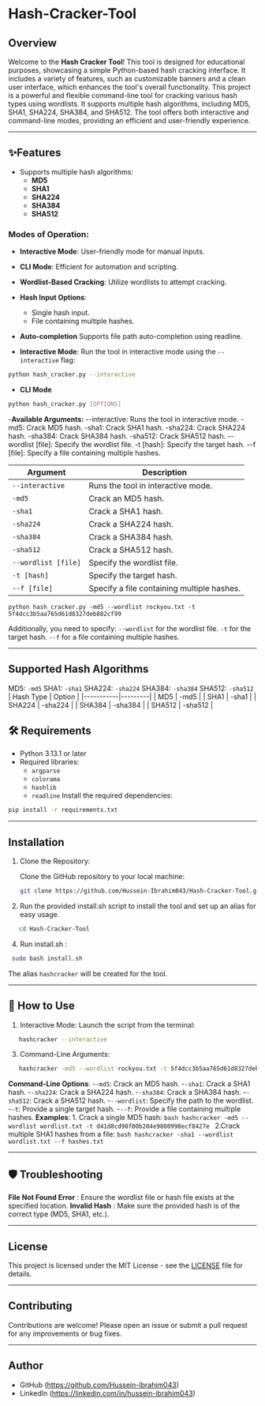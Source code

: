 # Hash-Cracker-Tool
## Overview

Welcome to the **Hash Cracker Tool**! This tool is designed for educational purposes, showcasing a simple Python-based hash cracking interface. It includes a variety of features, such as customizable banners and a clean user interface, which enhances the tool's overall functionality.
This project is a powerful and flexible command-line tool for cracking various hash types using wordlists. It supports multiple hash algorithms, including MD5, SHA1, SHA224, SHA384, and SHA512. The tool offers both interactive and command-line modes, providing an efficient and user-friendly experience.


---

## ✨Features
- Supports multiple hash algorithms:
  - **MD5**
  - **SHA1**
  - **SHA224**
  - **SHA384**
  - **SHA512**
### Modes of Operation:
  - **Interactive Mode**: User-friendly mode for manual inputs.
  - **CLI Mode**: Efficient for automation and scripting.
  - **Wordlist-Based Cracking**: Utilize wordlists to attempt cracking.
  - **Hash Input Options**:
    - Single hash input.
    - File containing multiple hashes.
  - **Auto-completion** Supports file path auto-completion using readline.


- **Interactive Mode**: Run the tool in interactive mode using the `--interactive` flag:
```bash
python hash_cracker.py --interactive
```

- **CLI Mode**
```bash
python hash_cracker.py [OPTIONS]
```
  
-**Available Arguments:**
  --interactive: Runs the tool in interactive mode.
  -md5: Crack MD5 hash.
  -sha1: Crack SHA1 hash.
  -sha224: Crack SHA224 hash.
  -sha384: Crack SHA384 hash.
  -sha512: Crack SHA512 hash.
  --wordlist [file]: Specify the wordlist file.
  -t [hash]: Specify the target hash.
  --f [file]: Specify a file containing multiple hashes.

| Argument         | Description                                      |
|------------------|--------------------------------------------------|
| `--interactive`  | Runs the tool in interactive mode.               |
| `-md5`           | Crack an MD5 hash.                               |
| `-sha1`          | Crack a SHA1 hash.                               |
| `-sha224`        | Crack a SHA224 hash.                             |
| `-sha384`        | Crack a SHA384 hash.                             |
| `-sha512`        | Crack a SHA512 hash.                             |
| `--wordlist [file]` | Specify the wordlist file.                    |
| `-t [hash]`      | Specify the target hash.                         |
| `--f [file]`     | Specify a file containing multiple hashes.       |


  `python hash_cracker.py -md5 --wordlist rockyou.txt -t 5f4dcc3b5aa765d61d8327deb882cf99`


Additionally, you need to specify:
`--wordlist` for the wordlist file.
`-t` for the target hash.
`--f` for a file containing multiple hashes.

---

## Supported Hash Algorithms
  MD5: `-md5`
  SHA1: `-sha1`
  SHA224: `-sha224`
  SHA384: `-sha384`
  SHA512: `-sha512`
| Hash Type | Option  |
|-----------|---------|
| MD5       | -md5    |
| SHA1      | -sha1   |
| SHA224    | -sha224 |
| SHA384    | -sha384 |
| SHA512    | -sha512 |

## 🛠️ Requirements
- Python 3.13.1 or later
- Required libraries:
  - `argparse`
  - `colorama`
  - `hashlib`
  - `readline`
Install the required dependencies:
```bash
pip install -r requirements.txt
```

---

## Installation

1. Clone the Repository:

   Clone the GitHub repository to your local machine:

   ```bash
   git clone https://github.com/Hussein-Ibrahim043/Hash-Cracker-Tool.git

2. Run the provided install.sh script to install the tool and set up an alias for easy usage.
```bash
   cd Hash-Cracker-Tool
```

4. Run install.sh :
  ```bash
   sudo bash install.sh
   ```
   
The alias `hashcracker` will be created for the tool.

---

## 🚀 How to Use
1. Interactive Mode:
   Launch the script from the terminal:
```bash
   hashcracker --interactive
```
3. Command-Line Arguments:
```bash
   hashcracker -md5 --wordlist rockyou.txt -t 5f4dcc3b5aa765d61d8327deb882cf99
```
   **Command-Line Options**:
   -`-md5`: Crack an MD5 hash.
   -`-sha1`: Crack a SHA1 hash.
   -`-sha224`: Crack a SHA224 hash.
   -`-sha384`: Crack a SHA384 hash.
   -`-sha512`: Crack a SHA512 hash.
   -`--wordlist`: Specify the path to the wordlist.
   -`-t`: Provide a single target hash.
   -`--f`: Provide a file containing multiple hashes.
**Examples**:
          1. Crack a single MD5 hash:
          ```bash
               hashcracker -md5 --wordlist wordlist.txt -t d41d8cd98f00b204e9800998ecf8427e
               ```
          2.Crack multiple SHA1 hashes from a file:
               ```bash
               hashcracker -sha1 --wordlist wordlist.txt --f hashes.txt
               ```
          
---

## 🛡️ Troubleshooting

**File Not Found Error** : Ensure the wordlist file or hash file exists at the specified location.
**Invalid Hash** : Make sure the provided hash is of the correct type (MD5, SHA1, etc.).

---

## License

This project is licensed under the MIT License - see the [LICENSE](LICENSE) file for details.

---

## Contributing

Contributions are welcome! Please open an issue or submit a pull request for any improvements or bug fixes.

---

## Author

- GitHub (https://github.com/Hussein-Ibrahim043)
- LinkedIn (https://linkedin.com/in/hussein-ibrahim043)
